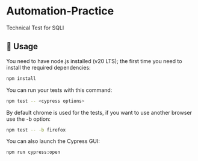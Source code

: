 # Automation-Practice
Technical Test for SQLI

## 🚀 Usage
You need to have node.js installed (v20 LTS); the first time you need to install the required dependencies:

```bash
npm install
```

You can run your tests with this command:

```bash
npm test -- <cypress options>
```

By default chrome is used for the tests, if you want to use another browser use the -b option:

```bash
npm test -- -b firefox
```

You can also launch the Cypress GUI:

```bash
npm run cypress:open
```
